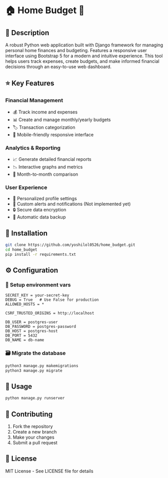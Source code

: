 # 🏠 Home Budget 💸

## 📝 Description

A robust Python web application built with Django framework for managing personal home finances and budgeting. Features a responsive user interface using Bootstrap 5 for a modern and intuitive experience. This tool helps users track expenses, create budgets, and make informed financial decisions through an easy-to-use web dashboard.

## ⭐ Key Features

### Financial Management

- 💰 Track income and expenses
- 📊 Create and manage monthly/yearly budgets
- 🏷️ Transaction categorization
- 📱 Mobile-friendly responsive interface

### Analytics & Reporting

- 📈 Generate detailed financial reports
- 📉 Interactive graphs and metrics
- 📆 Month-to-month comparison

### User Experience

- 🎨 Personalized profile settings
- 🔔 Custom alerts and notifications (Not implemented yet)
- 🔒 Secure data encryption
- 💾 Automatic data backup

## 🚀 Installation

```bash
git clone https://github.com/yoshilol0526/home_budget.git
cd home_budget
pip install -r requirements.txt
```

## ⚙️ Configuration

### 🔧 Setup environment vars

```env
SECRET_KEY = your-secret-key
DEBUG = True   # Use False for production
ALLOWED_HOSTS = *

CSRF_TRUSTED_ORIGINS = http://localhost

DB_USER = postgres-user
DB_PASSWORD = postgres-password
DB_HOST = postgres-host
DB_PORT = 5432
DB_NAME = db-name
```

### 🗃️ Migrate the database

```bash
python3 manage.py makemigrations
python3 manage.py migrate
```

## 🎯 Usage

```bash
python manage.py runserver
```

## 🤝 Contributing

1. Fork the repository
2. Create a new branch
3. Make your changes
4. Submit a pull request

## 📜 License

MIT License - See LICENSE file for details
